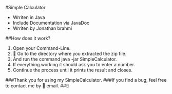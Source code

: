 #Simple Calculator  

- Wrriten in Java
- Include Documentation via JavaDoc
- Wrriten by Jonathan brahmi

##How does it work?

1. Open your Command-Line.
2. 📁 Go to the directory where you extracted the zip file.
3. And run the command java -jar SimpleCalculator.
4. If everything working it should ask you to enter a number.
5. Continue the process until it prints the result and closes.

###Thank you for using my SimpleCalculator. 
###If you find a bug, feel free to contact me by 📧 email.
##🖱️
